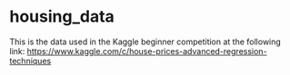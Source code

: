# housing_data
This is the data used in the Kaggle beginner competition at the following link: https://www.kaggle.com/c/house-prices-advanced-regression-techniques
